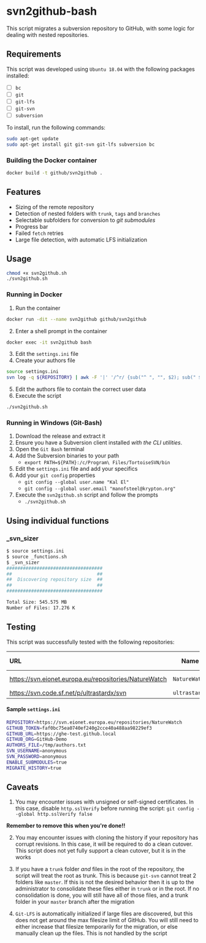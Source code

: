 # svn2github-bash

This script migrates a subversion repository to GitHub, with some logic for dealing with nested repositories.

## Requirements
This script was developed using `Ubuntu 18.04` with the following packages installed:
- [ ] `bc`
- [ ] `git`
- [ ] `git-lfs`
- [ ] `git-svn`
- [ ] `subversion`

To install, run the following commands:

```bash
sudo apt-get update
sudo apt-get install git git-svn git-lfs subversion bc
```
### Building the Docker container
```bash
docker build -t github/svn2github .
```

## Features
- Sizing of the remote repository
- Detection of nested folders with `trunk`, `tags` and `branches`
- Selectable subfolders for conversion to _git submodules_
- Progress bar
- Failed `fetch` retries
- Large file detection, with automatic LFS initialization

## Usage
```bash
chmod +x svn2github.sh
./svn2github.sh
```

### Running in Docker
1. Run the container
```bash
docker run -dit --name svn2github github/svn2github
```
2. Enter a shell prompt in the container
```bash
docker exec -it svn2github bash
```
3. Edit the `settings.ini` file
4. Create your authors file
```bash
source settings.ini
svn log -q ${REPOSITORY} | awk -F '|' '/^r/ {sub("^ ", "", $2); sub(" $", "", $2); print $2" = "$2" <"$2">"}' | sort -u >> ${AUTHORS_FILE}
```
5. Edit the authors file to contain the correct user data
6. Execute the script
```bash
./svn2github.sh
```

### Running in Windows (Git-Bash)
1. Download the release and extract it
2. Ensure you have a Subversion client installed _with the CLI utilities_.
3. Open the `Git Bash` terminal
4. Add the Subversion binaries to your path
    - `export PATH=${PATH}:/c/Program\ Files/TortoiseSVN/bin`
5. Edit the `settings.ini` file and add your specifics
6. Add your `git config` properties
    - `git config --global user.name "Kal El"`
    - `git config --global user.email "manofsteel@krypton.org"`
7. Execute the `svn2github.sh` script and follow the prompts
    - `./svn2github.sh`

## Using individual functions
### _svn_sizer
```bash
$ source settings.ini
$ source _functions.sh
$ _svn_sizer
###################################
##                               ##
##  Discovering repository size  ##
##                               ##
###################################

Total Size: 545.575 MB
Number of Files: 17.276 K
```

## Testing
This script was successfully tested with the following repositories:

| URL | Name | Has Submodules | Has Branches | Has Tags |
| :--- | :---: | :---: | :---: | :---: |
| https://svn.eionet.europa.eu/repositories/NatureWatch | `NatureWatch` | _Yes_ | _Only in submodules_ | _Yes_ |
| https://svn.code.sf.net/p/ultrastardx/svn | `ultrastardx` | _No_ | _Yes_ | _Yes_ |

#### Sample `settings.ini`
```bash
REPOSITORY=https://svn.eionet.europa.eu/repositories/NatureWatch
GITHUB_TOKEN=faf0bc75ea0740ef240g2cce40a488aa98229ef3
GITHUB_URL=https://ghe-test.github.local
GITHUB_ORG=GitHub-Demo
AUTHORS_FILE=/tmp/authors.txt
SVN_USERNAME=anonymous
SVN_PASSWORD=anonymous
ENABLE_SUBMODULES=true
MIGRATE_HISTORY=true
```

## Caveats

1. You may encounter issues with unsigned or self-signed certificates. In this case, disable `http.sslVerify` before running the script: `git config --global http.sslVerify false`

**Remember to remove this when you're done!!**

2. You may encounter issues with cloning the history if your repository has corrupt revisions. In this case, it will be required to do a clean cutover. This script does not yet fully support a clean cutover, but it is in the works

3. If you have a `trunk` folder _and_ files in the root of the repository, the script will treat the root as trunk. This is because `git-svn` cannot treat 2 folders like `master`. If this is not the desired behavior then it is up to the administrator to consolidate these files either in `trunk` or in the root. If no consolidation is done, you will still have all of those files, and a trunk folder in your `master` branch after the migration

4. `Git-LFS` is automatically initialized if large files are discovered, but this does not get around the max filesize limit of GitHub. You will still need to either increase that filesize temporarily for the migration, or else manually clean up the files. This is not handled by the script

